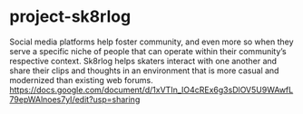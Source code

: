 # project-sk8rlog
Social media platforms help foster community, and even more so when they serve a specific niche of people that can operate within their community’s respective context. Sk8rlog helps skaters interact with one another and share their clips and thoughts in an environment that is more casual and modernized than existing web forums.
https://docs.google.com/document/d/1xVTIn_IO4cREx6g3sDlOV5U9WAwfL79epWAlnoes7yI/edit?usp=sharing
